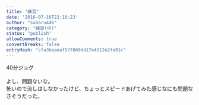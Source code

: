 ```yaml
---
title: "練習"
date: '2016-07-16T22:16:23'
author: "subaru44k"
category: "練習(中)"
status: "publish"
allowComments: true
convertBreaks: false
entryHash: "cfa3beaeaf57f869dd17e4512e2fa91c"
---
```

40分ジョグ<br>
<br>
よし、問題ないな。<br>
怖いので流しはしなかったけど、ちょっとスピードあげてみた感じなにも問題なさそうだった。
